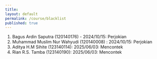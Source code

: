 ```yaml
---
title:
layout: default
permalink: /course/blacklist
published: true
---
```


1. Bagus Ardin Saputra (120140176) - 2024/10/15: Perjokian
2. Muhammad Muslim Nur Wahyudi (120140008) : 2024/10/15: Perjokian
3. Aditya H.M Sihite (123140114): 2025/06/03: Mencontek
4. Rian R.S. Tamba (123140190): 2025/06/03: Mencontek